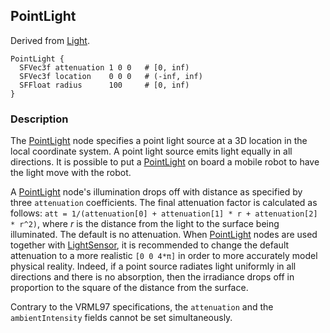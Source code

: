 ## PointLight

Derived from [Light](light.md).

```
PointLight {
  SFVec3f attenuation 1 0 0   # [0, inf)
  SFVec3f location    0 0 0   # (-inf, inf)
  SFFloat radius      100     # [0, inf)
}
```

### Description

The [PointLight](#pointlight) node specifies a point light source at a 3D location in the local coordinate system.
A point light source emits light equally in all directions.
It is possible to put a [PointLight](#pointlight) on board a mobile robot to have the light move with the robot.

A [PointLight](#pointlight) node's illumination drops off with distance as specified by three `attenuation` coefficients.
The final attenuation factor is calculated as follows: `att = 1/(attenuation[0] + attenuation[1] * r + attenuation[2] * r^2)`, where *r* is the distance from the light to the surface being illuminated.
The default is no attenuation.
When [PointLight](#pointlight) nodes are used together with [LightSensor](lightsensor.md), it is recommended to change the default attenuation to a more realistic `[0 0 4*π]` in order to more accurately model physical reality.
Indeed, if a point source radiates light uniformly in all directions and there is no absorption, then the irradiance drops off in proportion to the square of the distance from the surface.

Contrary to the VRML97 specifications, the `attenuation` and the `ambientIntensity` fields cannot be set simultaneously.
